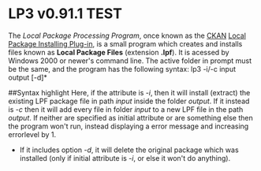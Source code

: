 # LP3 v0.91.1 TEST
The *Local Package Processing Program*, once known as the [CKAN](https://github.com/ckan/ckan) [Local Package Installing Plug-in](https://github.com/Gustavo6046/CKAN_LPIP), is a small program which creates and installs files known as **Local Package Files** (extension **.lpf**). It is acessed by Windows 2000 or newer's command line. The active folder in prompt must be the same, and the program has the following syntax:
 lp3 -i/-c input output [-d]*

##Syntax highlight
Here, if the attribute is *-i*, then it will install (extract) the existing LPF package file in path *input* inside the folder *output*. If it instead is *-c* then it will add every file in folder *input* to a new LPF file in the path *output*. If neither are specified as initial attribute or are something else then the program won't run, instead displaying a error message and increasing errorlevel by 1.
* If it includes option *-d*, it will delete the original package which was installed (only if initial attribute is *-i*, or else it won't do anything).
